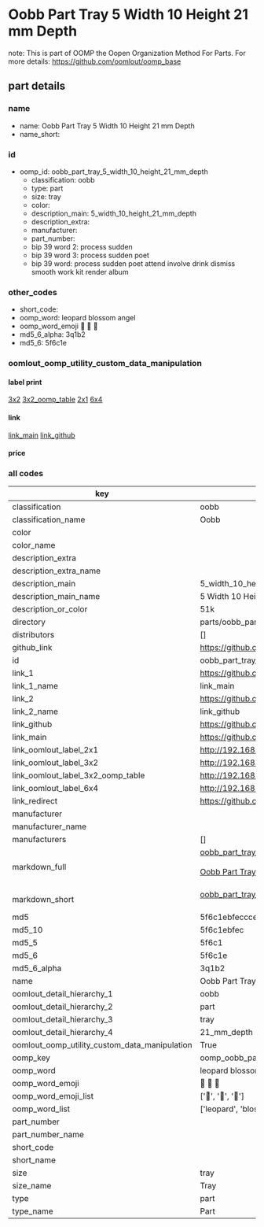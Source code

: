 # Oobb Part Tray 5 Width 10 Height 21 mm Depth  

note: This is part of OOMP the Oopen Organization Method For Parts. For more details: https://github.com/oomlout/oomp_base

##  part details
  







### name
* name: Oobb Part Tray 5 Width 10 Height 21 mm Depth
* name_short: 
### id
* oomp_id: oobb_part_tray_5_width_10_height_21_mm_depth
  * classification: oobb
  * type: part
  * size: tray
  * color: 
  * description_main: 5_width_10_height_21_mm_depth
  * description_extra: 
  * manufacturer: 
  * part_number: 
  * bip 39 word 2: process sudden
  * bip 39 word 3: process sudden poet
  * bip 39 word: process sudden poet attend involve drink dismiss smooth work kit render album

### other_codes
* short_code: 
* oomp_word: leopard blossom angel
* oomp_word_emoji :leopard: :blossom: :angel:
* md5_6_alpha: 3q1b2
* md5_6: 5f6c1e






### oomlout_oomp_utility_custom_data_manipulation
#### label print
[3x2](http://192.168.1.245:1112/?label=oomp%203q1b2)
[3x2_oomp_table](http://192.168.1.108:1112/?label=oomp%203q1b2)
[2x1](http://192.168.1.242:1112/?label=oomp%203q1b2)
[6x4](http://192.168.1.55:1112/?label=oomp%203q1b2)    

#### link

[link_main](https://github.com/oomlout/oomlout_oomp_version_1_messy/tree/main/parts/oobb_part_tray_5_width_10_height_21_mm_depth) [link_github](https://github.com/oomlout/oomlout_oomp_version_1_messy/tree/main/parts/oobb_part_tray_5_width_10_height_21_mm_depth)                             

#### price







### all codes 
| key | value |  
| --- | --- |  
| classification | oobb |  
| classification_name | Oobb |  
| color |  |  
| color_name |  |  
| description_extra |  |  
| description_extra_name |  |  
| description_main | 5_width_10_height_21_mm_depth |  
| description_main_name | 5 Width 10 Height 21 mm Depth |  
| description_or_color | 51k |  
| directory | parts/oobb_part_tray_5_width_10_height_21_mm_depth |  
| distributors | [] |  
| github_link | https://github.com/oomlout/oomlout_oomp_part_src/tree/main/parts/oobb_part_tray_5_width_10_height_21_mm_depth |  
| id | oobb_part_tray_5_width_10_height_21_mm_depth |  
| link_1 | https://github.com/oomlout/oomlout_oomp_version_1_messy/tree/main/parts/oobb_part_tray_5_width_10_height_21_mm_depth |  
| link_1_name | link_main |  
| link_2 | https://github.com/oomlout/oomlout_oomp_version_1_messy/tree/main/parts/oobb_part_tray_5_width_10_height_21_mm_depth |  
| link_2_name | link_github |  
| link_github | https://github.com/oomlout/oomlout_oomp_version_1_messy/tree/main/parts/oobb_part_tray_5_width_10_height_21_mm_depth |  
| link_main | https://github.com/oomlout/oomlout_oomp_version_1_messy/tree/main/parts/oobb_part_tray_5_width_10_height_21_mm_depth |  
| link_oomlout_label_2x1 | http://192.168.1.242:1112/?label=oomp%203q1b2 |  
| link_oomlout_label_3x2 | http://192.168.1.245:1112/?label=oomp%203q1b2 |  
| link_oomlout_label_3x2_oomp_table | http://192.168.1.108:1112/?label=oomp%203q1b2 |  
| link_oomlout_label_6x4 | http://192.168.1.55:1112/?label=oomp%203q1b2 |  
| link_redirect | https://github.com/oomlout/oomlout_oomp_version_1_messy/tree/main/parts/oobb_part_tray_5_width_10_height_21_mm_depth |  
| manufacturer |  |  
| manufacturer_name |  |  
| manufacturers | [] |  
| markdown_full | [oobb_part_tray_5_width_10_height_21_mm_depth](none)<br>[](none)<br>[Oobb Part Tray 5 Width 10 Height 21 Mm Depth](none)<br><br> |  
| markdown_short | [oobb_part_tray_5_width_10_height_21_mm_depth](none)<br><br> |  
| md5 | 5f6c1ebfeccce7e90c3b10e94e76255c |  
| md5_10 | 5f6c1ebfec |  
| md5_5 | 5f6c1 |  
| md5_6 | 5f6c1e |  
| md5_6_alpha | 3q1b2 |  
| name | Oobb Part Tray 5 Width 10 Height 21 mm Depth |  
| oomlout_detail_hierarchy_1 | oobb |  
| oomlout_detail_hierarchy_2 | part |  
| oomlout_detail_hierarchy_3 | tray |  
| oomlout_detail_hierarchy_4 | 21_mm_depth |  
| oomlout_oomp_utility_custom_data_manipulation | True |  
| oomp_key | oomp_oobb_part_tray_5_width_10_height_21_mm_depth |  
| oomp_word | leopard blossom angel |  
| oomp_word_emoji | :leopard: :blossom: :angel: |  
| oomp_word_emoji_list | [':leopard:', ':blossom:', ':angel:'] |  
| oomp_word_list | ['leopard', 'blossom', 'angel'] |  
| part_number |  |  
| part_number_name |  |  
| short_code |  |  
| short_name |  |  
| size | tray |  
| size_name | Tray |  
| type | part |  
| type_name | Part |  
